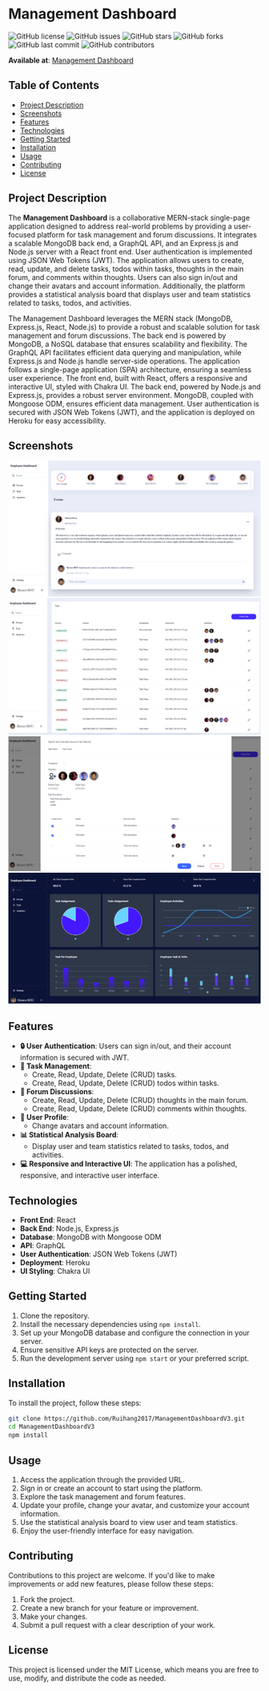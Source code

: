 # Management Dashboard

![GitHub license](https://img.shields.io/badge/license-MIT-blue.svg)
![GitHub issues](https://img.shields.io/github/issues/Ruihang2017/ManagementDashboardV3)
![GitHub stars](https://img.shields.io/github/stars/Ruihang2017/ManagementDashboardV3)
![GitHub forks](https://img.shields.io/github/forks/Ruihang2017/ManagementDashboardV3)
![GitHub last commit](https://img.shields.io/github/last-commit/Ruihang2017/ManagementDashboardV3)
![GitHub contributors](https://img.shields.io/github/contributors/Ruihang2017/ManagementDashboardV3)

**Available at**: [Management Dashboard](https://management-dashboard-3-10095453001b.herokuapp.com/)

## Table of Contents

- [Project Description](#project-description)
- [Screenshots](#screenshots)
- [Features](#features)
- [Technologies](#technologies)
- [Getting Started](#getting-started)
- [Installation](#installation)
- [Usage](#usage)
- [Contributing](#contributing)
- [License](#license)

## Project Description

The **Management Dashboard** is a collaborative MERN-stack single-page application designed to address real-world problems by providing a user-focused platform for task management and forum discussions. It integrates a scalable MongoDB back end, a GraphQL API, and an Express.js and Node.js server with a React front end. User authentication is implemented using JSON Web Tokens (JWT). The application allows users to create, read, update, and delete tasks, todos within tasks, thoughts in the main forum, and comments within thoughts. Users can also sign in/out and change their avatars and account information. Additionally, the platform provides a statistical analysis board that displays user and team statistics related to tasks, todos, and activities.

The Management Dashboard leverages the MERN stack (MongoDB, Express.js, React, Node.js) to provide a robust and scalable solution for task management and forum discussions. The back end is powered by MongoDB, a NoSQL database that ensures scalability and flexibility. The GraphQL API facilitates efficient data querying and manipulation, while Express.js and Node.js handle server-side operations. The application follows a single-page application (SPA) architecture, ensuring a seamless user experience. The front end, built with React, offers a responsive and interactive UI, styled with Chakra UI. The back end, powered by Node.js and Express.js, provides a robust server environment. MongoDB, coupled with Mongoose ODM, ensures efficient data management. User authentication is secured with JSON Web Tokens (JWT), and the application is deployed on Heroku for easy accessibility.

## Screenshots

![Platform Screenshot](./client/src/assets/screenshot/Screenshot%202023-10-30%20230326.png)
![Platform Screenshot](./client/src/assets/screenshot/Screenshot%202023-10-30%20230349.png)
![Platform Screenshot](./client/src/assets/screenshot/Screenshot%202023-10-30%20230437.png)
![Platform Screenshot](./client/src/assets/screenshot/Screenshot%202023-10-30%20230129.png)

## Features

- **🔒 User Authentication**: Users can sign in/out, and their account information is secured with JWT.
- **📝 Task Management**:
  - Create, Read, Update, Delete (CRUD) tasks.
  - Create, Read, Update, Delete (CRUD) todos within tasks.
- **💬 Forum Discussions**:
  - Create, Read, Update, Delete (CRUD) thoughts in the main forum.
  - Create, Read, Update, Delete (CRUD) comments within thoughts.
- **👤 User Profile**:
  - Change avatars and account information.
- **📊 Statistical Analysis Board**:
  - Display user and team statistics related to tasks, todos, and activities.
- **💻 Responsive and Interactive UI**: The application has a polished, responsive, and interactive user interface.

## Technologies

- **Front End**: React
- **Back End**: Node.js, Express.js
- **Database**: MongoDB with Mongoose ODM
- **API**: GraphQL
- **User Authentication**: JSON Web Tokens (JWT)
- **Deployment**: Heroku
- **UI Styling**: Chakra UI

## Getting Started

1. Clone the repository.
2. Install the necessary dependencies using `npm install`.
3. Set up your MongoDB database and configure the connection in your server.
4. Ensure sensitive API keys are protected on the server.
5. Run the development server using `npm start` or your preferred script.

## Installation

To install the project, follow these steps:

```sh
git clone https://github.com/Ruihang2017/ManagementDashboardV3.git
cd ManagementDashboardV3
npm install
```


## Usage

1. Access the application through the provided URL.
2. Sign in or create an account to start using the platform.
3. Explore the task management and forum features.
4. Update your profile, change your avatar, and customize your account information.
5. Use the statistical analysis board to view user and team statistics.
6. Enjoy the user-friendly interface for easy navigation.

## Contributing

Contributions to this project are welcome. If you'd like to make improvements or add new features, please follow these steps:

1. Fork the project.
2. Create a new branch for your feature or improvement.
3. Make your changes.
4. Submit a pull request with a clear description of your work.

## License

This project is licensed under the MIT License, which means you are free to use, modify, and distribute the code as needed.
